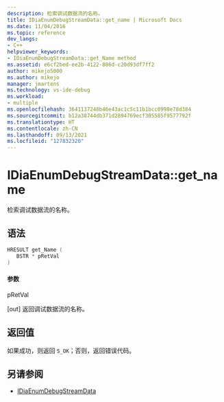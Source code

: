 ```yaml
---
description: 检索调试数据流的名称。
title: IDiaEnumDebugStreamData::get_name | Microsoft Docs
ms.date: 11/04/2016
ms.topic: reference
dev_langs:
- C++
helpviewer_keywords:
- IDiaEnumDebugStreamData::get_Name method
ms.assetid: e6cf2bed-ee2b-4122-886d-c20d93df7ff2
author: mikejo5000
ms.author: mikejo
manager: jmartens
ms.technology: vs-ide-debug
ms.workload:
- multiple
ms.openlocfilehash: 3641137248b46e43ac1c5c11b1bcc0998e78d384
ms.sourcegitcommit: b12a38744db371d2894769ecf305585f9577792f
ms.translationtype: HT
ms.contentlocale: zh-CN
ms.lasthandoff: 09/13/2021
ms.locfileid: "127832320"
---
```

# <a name="idiaenumdebugstreamdataget_name"></a>IDiaEnumDebugStreamData::get_name
检索调试数据流的名称。

## <a name="syntax"></a>语法

```C++
HRESULT get_Name ( 
   BSTR * pRetVal
)
```

#### <a name="parameters"></a>参数
 pRetVal

[out] 返回调试数据流的名称。

## <a name="return-value"></a>返回值
 如果成功，则返回 `S_OK`；否则，返回错误代码。

## <a name="see-also"></a>另请参阅
- [IDiaEnumDebugStreamData](../../debugger/debug-interface-access/idiaenumdebugstreamdata.md)
